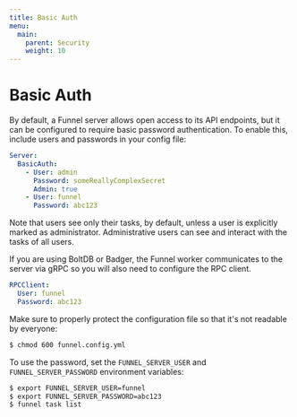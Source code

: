 ```yaml
---
title: Basic Auth
menu:
  main:
    parent: Security
    weight: 10
---
```

# Basic Auth

By default, a Funnel server allows open access to its API endpoints, but it
can be configured to require basic password authentication. To enable this,
include users and passwords in your config file:

```yaml
Server:
  BasicAuth:
    - User: admin
      Password: someReallyComplexSecret
      Admin: true
    - User: funnel
      Password: abc123
```

Note that users see only their tasks, by default, unless a user is explicitly marked as administrator.
Administrative users can see and interact with the tasks of all users.

If you are using BoltDB or Badger, the Funnel worker communicates to the server via gRPC
so you will also need to configure the RPC client.

```yaml
RPCClient:
  User: funnel
  Password: abc123
```

Make sure to properly protect the configuration file so that it's not readable
by everyone:

```bash
$ chmod 600 funnel.config.yml
```

To use the password, set the `FUNNEL_SERVER_USER` and `FUNNEL_SERVER_PASSWORD` environment variables:
```bash
$ export FUNNEL_SERVER_USER=funnel
$ export FUNNEL_SERVER_PASSWORD=abc123
$ funnel task list
```
